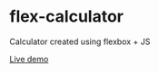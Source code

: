 # flex-calculator
Calculator created using flexbox + JS

[Live demo](https://jruivo-dev.github.io/flex-calculator/)
